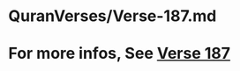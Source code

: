 # QuranVerses/Verse-187.md <br><br>For more infos, See [Verse 187](https://www.quranbookk.com/quran/search?q=187)